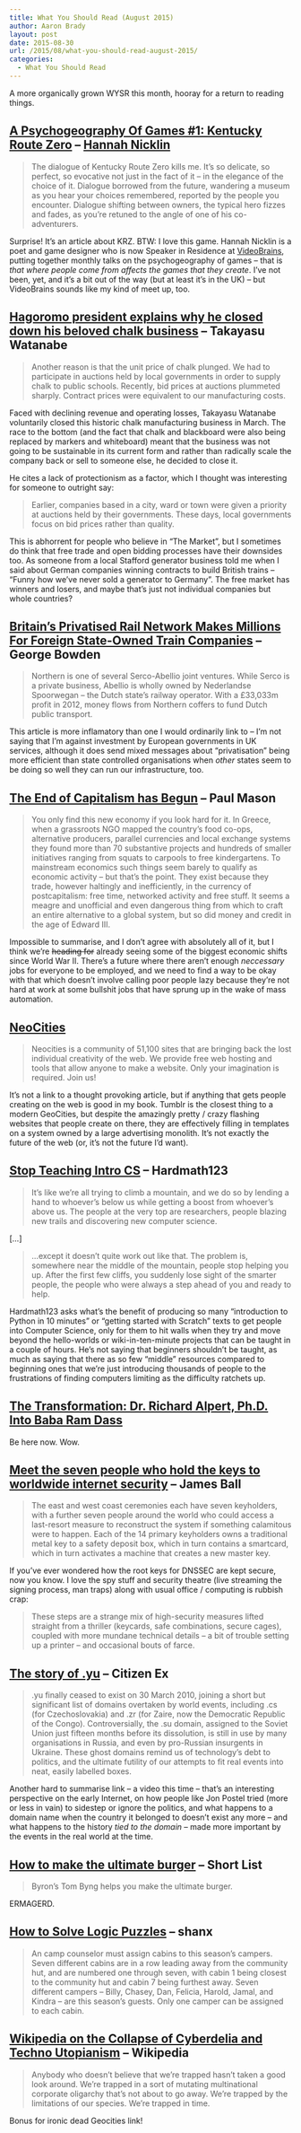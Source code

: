 ```yaml
---
title: What You Should Read (August 2015)
author: Aaron Brady
layout: post
date: 2015-08-30
url: /2015/08/what-you-should-read-august-2015/
categories:
  - What You Should Read
---
```

A more organically grown WYSR this month, hooray for a return to reading things.

## [A Psychogeography Of Games #1: Kentucky Route Zero][1] &#8211; [Hannah Nicklin][2]

> The dialogue of Kentucky Route Zero kills me. It’s so delicate, so perfect, so evocative not just in the fact of it – in the elegance of the choice of it. Dialogue borrowed from the future, wandering a museum as you hear your choices remembered, reported by the people you encounter. Dialogue shifting between owners, the typical hero fizzes and fades, as you’re retuned to the angle of one of his co-adventurers. 

Surprise! It&#8217;s an article about KRZ. BTW: I love this game. Hannah Nicklin is a poet and game designer who is now Speaker in Residence at [VideoBrains][3], putting together monthly talks on the psychogeography of games &#8211; that is _that where people come from affects the games that they create_. I&#8217;ve not been, yet, and it&#8217;s a bit out of the way (but at least it&#8217;s in the UK) &#8211; but VideoBrains sounds like my kind of meet up, too.

## [Hagoromo president explains why he closed down his beloved chalk business][4] &#8211; Takayasu Watanabe

> Another reason is that the unit price of chalk plunged. We had to participate in auctions held by local governments in order to supply chalk to public schools. Recently, bid prices at auctions plummeted sharply. Contract prices were equivalent to our manufacturing costs. 

Faced with declining revenue and operating losses, Takayasu Watanabe voluntarily closed this historic chalk manufacturing business in March. The race to the bottom (and the fact that chalk and blackboard were also being replaced by markers and whiteboard) meant that the business was not going to be sustainable in its current form and rather than radically scale the company back or sell to someone else, he decided to close it.

He cites a lack of protectionism as a factor, which I thought was interesting for someone to outright say:

> Earlier, companies based in a city, ward or town were given a priority at auctions held by their governments. These days, local governments focus on bid prices rather than quality. 

This is abhorrent for people who believe in &#8220;The Market&#8221;, but I sometimes do think that free trade and open bidding processes have their downsides too. As someone from a local Stafford generator business told me when I said about German companies winning contracts to build British trains &#8211; &#8220;Funny how we&#8217;ve never sold a generator to Germany&#8221;. The free market has winners and losers, and maybe that&#8217;s just not individual companies but whole countries?

## [Britain&#8217;s Privatised Rail Network Makes Millions For Foreign State-Owned Train Companies][5] &#8211; George Bowden

> Northern is one of several Serco-Abellio joint ventures. While Serco is a private business, Abellio is wholly owned by Nederlandse Spoorwegan &#8211; the Dutch state&#8217;s railway operator. With a £33,033m profit in 2012, money flows from Northern coffers to fund Dutch public transport. 

This article is more inflamatory than one I would ordinarily link to &#8211; I&#8217;m not saying that I&#8217;m against investment by European governments in UK services, although it does send mixed messages about &#8220;privatisation&#8221; being more efficient than state controlled organisations when _other_ states seem to be doing so well they can run our infrastructure, too.

## [The End of Capitalism has Begun][6] &#8211; Paul Mason

> You only find this new economy if you look hard for it. In Greece, when a grassroots NGO mapped the country’s food co-ops, alternative producers, parallel currencies and local exchange systems they found more than 70 substantive projects and hundreds of smaller initiatives ranging from squats to carpools to free kindergartens. To mainstream economics such things seem barely to qualify as economic activity – but that’s the point. They exist because they trade, however haltingly and inefficiently, in the currency of postcapitalism: free time, networked activity and free stuff. It seems a meagre and unofficial and even dangerous thing from which to craft an entire alternative to a global system, but so did money and credit in the age of Edward III. 

Impossible to summarise, and I don&#8217;t agree with absolutely all of it, but I think we&#8217;re <strike>heading for</strike> already seeing some of the biggest economic shifts since World War II. There&#8217;s a future where there aren&#8217;t enough _neccessary_ jobs for everyone to be employed, and we need to find a way to be okay with that which doesn&#8217;t involve calling poor people lazy because they&#8217;re not hard at work at some bullshit jobs that have sprung up in the wake of mass automation.

## [NeoCities][7]

> Neocities is a community of 51,100 sites that are bringing back the lost individual creativity of the web. We provide free web hosting and tools that allow anyone to make a website. Only your imagination is required. Join us! 

It&#8217;s not a link to a thought provoking article, but if anything that gets people creating on the web is good in my book. Tumblr is the closest thing to a modern GeoCities, but despite the amazingly pretty / crazy flashing websites that people create on there, they are effectively filling in templates on a system owned by a large advertising monolith. It&#8217;s not exactly the future of the web (or, it&#8217;s not the future I&#8217;d want).

## [Stop Teaching Intro CS][8] &#8211; Hardmath123

> It’s like we’re all trying to climb a mountain, and we do so by lending a hand to whoever’s below us while getting a boost from whoever’s above us. The people at the very top are researchers, people blazing new trails and discovering new computer science. 

[&#8230;]

> …except it doesn’t quite work out like that. The problem is, somewhere near the middle of the mountain, people stop helping you up. After the first few cliffs, you suddenly lose sight of the smarter people, the people who were always a step ahead of you and ready to help. 

Hardmath123 asks what&#8217;s the benefit of producing so many &#8220;introduction to Python in 10 minutes&#8221; or &#8220;getting started with Scratch&#8221; texts to get people into Computer Science, only for them to hit walls when they try and move beyond the hello-worlds or wiki-in-ten-minute projects that can be taught in a couple of hours. He&#8217;s not saying that beginners shouldn&#8217;t be taught, as much as saying that there as so few &#8220;middle&#8221; resources compared to beginning ones that we&#8217;re just introducing thousands of people to the frustrations of finding computers limiting as the difficulty ratchets up.

## [The Transformation: Dr. Richard Alpert, Ph.D. Into Baba Ram Dass][9]

Be here now. Wow.

## [Meet the seven people who hold the keys to worldwide internet security][10] &#8211; James Ball

> The east and west coast ceremonies each have seven keyholders, with a further seven people around the world who could access a last-resort measure to reconstruct the system if something calamitous were to happen. Each of the 14 primary keyholders owns a traditional metal key to a safety deposit box, which in turn contains a smartcard, which in turn activates a machine that creates a new master key. 

If you&#8217;ve ever wondered how the root keys for DNSSEC are kept secure, now you know. I love the spy stuff and security theatre (live streaming the signing process, man traps) along with usual office / computing is rubbish crap:

> These steps are a strange mix of high-security measures lifted straight from a thriller (keycards, safe combinations, secure cages), coupled with more mundane technical details – a bit of trouble setting up a printer – and occasional bouts of farce. 

## [The story of .yu][11] &#8211; Citizen Ex

> .yu finally ceased to exist on 30 March 2010, joining a short but significant list of domains overtaken by world events, including .cs (for Czechoslovakia) and .zr (for Zaire, now the Democratic Republic of the Congo). Controversially, the .su domain, assigned to the Soviet Union just fifteen months before its dissolution, is still in use by many organisations in Russia, and even by pro-Russian insurgents in Ukraine. These ghost domains remind us of technology’s debt to politics, and the ultimate futility of our attempts to fit real events into neat, easily labelled boxes. 

Another hard to summarise link &#8211; a video this time &#8211; that&#8217;s an interesting perspective on the early Internet, on how people like Jon Postel tried (more or less in vain) to sidestep or ignore the politics, and what happens to a domain name when the country it belonged to doesn&#8217;t exist any more &#8211; and what happens to the history _tied to the domain_ &#8211; made more important by the events in the real world at the time.

## [How to make the ultimate burger][12] &#8211; Short List

> Byron’s Tom Byng helps you make the ultimate burger. 

ERMAGERD.

## [How to Solve Logic Puzzles][13] &#8211; shanx

> An camp counselor must assign cabins to this season&#8217;s campers. Seven different cabins are in a row leading away from the community hut, and are numbered one through seven, with cabin 1 being closest to the community hut and cabin 7 being furthest away. Seven different campers &#8211; Billy, Chasey, Dan, Felicia, Harold, Jamal, and Kindra &#8211; are this season&#8217;s guests. Only one camper can be assigned to each cabin. 

## [Wikipedia on the Collapse of Cyberdelia and Techno Utopianism][14] &#8211; Wikipedia

> Anybody who doesn&#8217;t believe that we&#8217;re trapped hasn&#8217;t taken a good look around. We&#8217;re trapped in a sort of mutating multinational corporate oligarchy that&#8217;s not about to go away. We&#8217;re trapped by the limitations of our species. We&#8217;re trapped in time. 

Bonus for ironic dead Geocities link!

 [1]: http://www.rockpapershotgun.com/2015/07/03/a-psychogeography-of-games-1-kentucky-route-zero/
 [2]: https://www.patreon.com/hannahnicklin?ty=h
 [3]: http://www.videobrains.co.uk/
 [4]: http://asia.nikkei.com/Business/Companies/Hagoromo-president-explains-why-he-closed-down-his-beloved-chalk-business
 [5]: http://www.huffingtonpost.co.uk/2015/08/18/foreign-state-owned-railway-british-train-companies-revenue_n_8003970.html
 [6]: http://www.theguardian.com/books/2015/jul/17/postcapitalism-end-of-capitalism-begun
 [7]: https://neocities.org/
 [8]: http://hardmath123.github.io/stop-teaching-beginners.html
 [9]: http://beherenow.dc7.us/hisstory00.htm
 [10]: http://www.theguardian.com/technology/2014/feb/28/seven-people-keys-worldwide-internet-security-web
 [11]: http://citizen-ex.com/stories/io
 [12]: http://www.shortlist.com/instant-improver/food/how-to-make-the-ultimate-burger
 [13]: http://tilde.town/~shanx/logic.html
 [14]: https://en.wikipedia.org/wiki/Cyberdelic#Collapse


